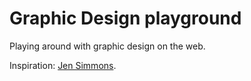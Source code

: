 # Graphic Design playground

Playing around with graphic design on the web.

Inspiration: [Jen Simmons](https://jensimmons.com/).
